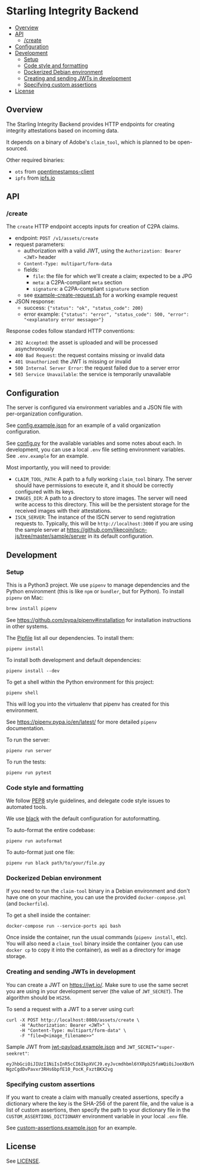 # Starling Integrity Backend <!-- omit in toc -->

- [Overview](#overview)
- [API](#api)
  - [/create](#create)
- [Configuration](#configuration)
- [Development](#development)
  - [Setup](#setup)
  - [Code style and formatting](#code-style-and-formatting)
  - [Dockerized Debian environment](#dockerized-debian-environment)
  - [Creating and sending JWTs in development](#creating-and-sending-jwts-in-development)
  - [Specifying custom assertions](#specifying-custom-assertions)
- [License](#license)

## Overview

The Starling Integrity Backend provides HTTP endpoints for creating integrity attestations based on incoming data.

It depends on a binary of Adobe's `claim_tool`, which is planned to be open-sourced.

Other required binaries:
- `ots` from [opentimestamps-client](https://github.com/opentimestamps/opentimestamps-client)
- `ipfs` from [ipfs.io](https://ipfs.io)

## API

### /create

The `create` HTTP endpoint accepts inputs for creation of C2PA claims.
* endpoint: `POST /v1/assets/create`
* request parameters:
  * authorization with a valid JWT, using the `Authorization: Bearer <JWT>` header
  * `Content-Type: multipart/form-data`
  * fields:
    * `file`: the file for which we'll create a claim; expected to be a JPG
    * `meta`: a C2PA-compliant `meta` section
    * `signature`: a C2PA-compliant `signature` section
  * see [example-create-request.sh](example-create-request.sh) for a working example request
 * JSON response:
   * success: `{"status": "ok", "status_code": 200}`
   * error example: `{"status": "error", "status_code": 500, "error": "<explanatory error message>"}`

Response codes follow standard HTTP conventions:
* `202 Accepted`: the asset is uploaded and will be processed asynchronously
* `400 Bad Request`: the request contains missing or invalid data
* `401 Unauthorized`: the JWT is missing or invalid
* `500 Internal Server Error`: the request failed due to a server error
* `503 Service Unavailable`: the service is temporarily unavailable
## Configuration

The server is configured via environment variables and a JSON file with per-organization configuration.

See [config.example.json](./starlingcaptureapi/config.example.json) for an example of a valid organization configuration.

See [config.py](./starlingcaptureapi/config.py) for the available variables and some notes about each. In development, you can use a local `.env` file setting environment variables. See `.env.example` for an example.

Most importantly, you will need to provide:
* `CLAIM_TOOL_PATH`: A path to a fully working `claim_tool` binary. The server should have permissions to execute it, and it should be correctly configured with its keys.
* `IMAGES_DIR`: A path to a directory to store images. The server will need write access to this directory. This will be the persistent storage for the received images with their attestations.
* `ISCN_SERVER`: The instance of the ISCN server to send registration requests to. Typically, this will be `http://localhost:3000` if you are using the sample server at https://github.com/likecoin/iscn-js/tree/master/sample/server in its default configuration.

## Development

### Setup

This is a Python3 project.  We use `pipenv` to manage dependencies and the Python environment (this is like `npm` or `bundler`, but for Python). To install `pipenv` on Mac:
```bash
brew install pipenv
```

See https://github.com/pypa/pipenv#installation for installation instructions in other systems.

The [Pipfile](./Pipfile) list all our dependencies. To install them:
 ```
 pipenv install
 ```

 To install both development and default dependencies:
 ```
 pipenv install --dev
 ```

To get a shell within the Python environment for this project:
```
pipenv shell
```
This will log you into the virtualenv that pipenv has created for this environment.

See https://pipenv.pypa.io/en/latest/ for more detailed `pipenv` documentation.

To run the server:
```
pipenv run server
```

To run the tests:
```
pipenv run pytest
```

### Code style and formatting

We follow [PEP8](https://www.python.org/dev/peps/pep-0008/) style guidelines, and delegate code style issues to automated tools.

We use [black](https://black.readthedocs.io/) with the default configuration for autoformatting.

To auto-format the entire codebase:
```
pipenv run autoformat
```

To auto-format just one file:
```
pipenv run black path/to/your/file.py
```

### Dockerized Debian environment

If you need to run the `claim-tool` binary in a Debian environment and don't have one on your machine, you can use the provided `docker-compose.yml` (and `Dockerfile`).

To get a shell inside the container:
```
docker-compose run --service-ports api bash
```

Once inside the container, run the usual commands (`pipenv install`, etc). You will also need a `claim_tool` binary inside the container (you can use `docker cp` to copy it into the container), as well as a directory for image storage.

### Creating and sending JWTs in development

You can create a JWT on https://jwt.io/. Make sure to use the same secret you are using in your development server (the value of `JWT_SECRET`). The algorithm should be `HS256`.

To send a request with a JWT to a server using curl:
```
curl -X POST http://localhost:8080/assets/create \
     -H "Authorization: Bearer <JWT>" \
     -H "Content-Type: multipart/form-data" \
     -F "file=@<image_filename>>"
```

Sample JWT from [jwt-payload.example.json](jwt-payload.example.json) and `JWT_SECRET="super-seekret"`:
```
eyJhbGciOiJIUzI1NiIsInR5cCI6IkpXVCJ9.eyJvcmdhbml6YXRpb25faWQiOiJoeXBoYWNvb3AiLCJhdXRob3IiOnsidHlwZSI6IlBlcnNvbiIsImlkZW50aWZpZXIiOiJodHRwczovL2h5cGhhLmNvb3AiLCJuYW1lIjoiQmVuZWRpY3QgTGF1In0sInR3aXR0ZXIiOnsidHlwZSI6Ik9yZ2FuaXphdGlvbiIsImlkZW50aWZpZXIiOiJodHRwczovL2h5cGhhLmNvb3AiLCJuYW1lIjoiSHlwaGFDb29wIn0sImNvcHlyaWdodCI6IkNvcHlyaWdodCAoQykgMjAyMSBIeXBoYSBXb3JrZXIgQ28tb3BlcmF0aXZlLiBBbGwgUmlnaHRzIFJlc2VydmVkLiJ9.9l-NgzCgdDvPavxr3RHs6bpfE10_PocK_FxztBKX2vg
```

### Specifying custom assertions

If you want to create a claim with manually created assertions, specify a dictionary where the key is the SHA-256 of the parent file, and the value is a list of custom assertions, then specify the path to your dictionary file in the `CUSTOM_ASSERTIONS_DICTIONARY` environment variable in your local `.env` file.

See [custom-assertions.example.json](custom-assertions.example.json) for an example.

## License

See [LICENSE](LICENSE).

